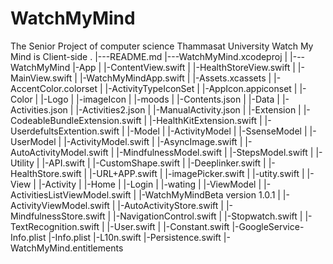 # WatchMyMind
The Senior Project of computer science Thammasat University
Watch My Mind is Client-side 
.
|---README.md
|---WatchMyMind.xcodeproj
|
|---WatchMyMind
      |-App
      |  |-ContentView.swift
      |  |-HealthStoreView.swift
      |  |-MainView.swift
      |  |-WatchMyMindApp.swift
      |
      |-Assets.xcassets
      |  |-AccentColor.colorset
      |  |-ActivityTypeIconSet
      |  |-AppIcon.appiconset
      |  |-Color
      |  |-Logo
      |  |-imageIcon
      |  |-moods
      |  |-Contents.json
      |
      |-Data
      |  |-Activities.json
      |  |-Activities2.json
      |  |-ManualActivity.json
      |
      |-Extension
      |  |-CodeableBundleExtension.swift
      |  |-HealthKitExtension.swift
      |  |-UserdefultsExtention.swift
      |
      |-Model
      |  |-ActivityModel
      |  |-SsenseModel
      |  |-UserModel
      |  |-ActivityModel.swift
      |  |-AsyncImage.swift
      |  |-AutoActivityModel.swift
      |  |-MindfulnessModel.swift
      |  |-StepsModel.swift 
      |
      |-Utility
      |  |-API.swift
      |  |-CustomShape.swift
      |  |-Deeplinker.swift
      |  |-HealthStore.swift
      |  |-URL+APP.swift
      |  |-imagePicker.swift
      |  |-utity.swift
      |
      |-View
      |  |-Activity
      |  |-Home
      |  |-Login
      |  |-wating
      |
      |-ViewModel
      |  |-ActivitiesListViewModel.swift
      |  |-WatchMyMindBeta version 1.0.1
      |  |-ActivityViewModel.swift
      |  |-AutoActivityStore.swift
      |  |-MindfulnessStore.swift
      |  |-NavigationControl.swift
      |  |-Stopwatch.swift
      |  |-TextRecognition.swift
      |  |-User.swift
      |
      |-Constant.swift
      |-GoogleService-Info.plist
      |-Info.plist
      |-L10n.swift
      |-Persistence.swift
      |-WatchMyMind.entitlements

